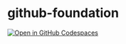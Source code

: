 # github-foundation
[![Open in GitHub Codespaces](https://github.com/codespaces/badge.svg)](https://codespaces.new/fabricio-silva-br/github-foundation)
